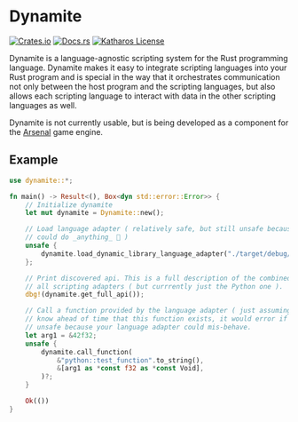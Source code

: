 # Dynamite

[![Crates.io](https://img.shields.io/crates/v/dynamite)](https://crates.io/crates/dynamite)
[![Docs.rs](https://docs.rs/dynamite/badge.svg)](https://docs.rs/dynamite)
[![Katharos License](https://img.shields.io/badge/License-Katharos-blue)](https://github.com/katharostech/katharos-license)

Dynamite is a language-agnostic scripting system for the Rust programming language. Dynamite
makes it easy to integrate scripting languages into your Rust program and is special in the way
that it orchestrates communication not only between the host program and the scripting
languages, but also allows each scripting language to interact with data in the other scripting
languages as well.

Dynamite is not currently usable, but is being developed as a component for the [Arsenal] game
engine.

## Example

```rust
use dynamite::*;

fn main() -> Result<(), Box<dyn std::error::Error>> {
    // Initialize dynamite
    let mut dynamite = Dynamite::new();

    // Load language adapter ( relatively safe, but still unsafe because dynamic libraries
    // could do _anything_ 👀 )
    unsafe {
        dynamite.load_dynamic_library_language_adapter("./target/debug/libdynamite_python.so")?
    };

    // Print discovered api. This is a full description of the combined dynamic API loaded from
    // all scripting adapters ( but currrently just the Python one ).
    dbg!(dynamite.get_full_api());

    // Call a function provided by the language adapter ( just assuming for this example that we
    // know ahead of time that this function exists, it would error if it didn't ). This is also
    // unsafe because your language adapter could mis-behave.
    let arg1 = &42f32;
    unsafe {
        dynamite.call_function(
            &"python::test_function".to_string(),
            &[arg1 as *const f32 as *const Void],
        )?;
    }

    Ok(())
}
```

[Arsenal]: https://github.com/katharostech/arsenal
